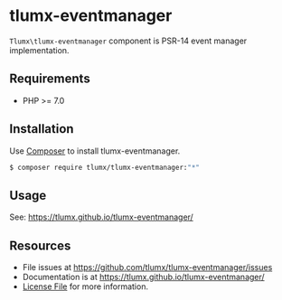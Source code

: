 # tlumx-eventmanager

`Tlumx\tlumx-eventmanager` component is PSR-14 event manager implementation.

## Requirements

* PHP >= 7.0

## Installation

Use [Composer](https://getcomposer.org/) to install tlumx-eventmanager.

```bash
$ composer require tlumx/tlumx-eventmanager:"*"
```

## Usage

See: https://tlumx.github.io/tlumx-eventmanager/


## Resources

- File issues at https://github.com/tlumx/tlumx-eventmanager/issues
- Documentation is at https://tlumx.github.io/tlumx-eventmanager/
- [License File](LICENSE.md) for more information.
